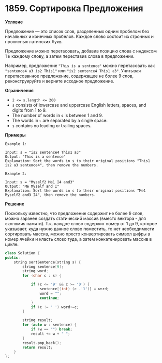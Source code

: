 # 1859. Сортировка Предложения

**Условие**

Предложение — это список слов, разделенных одним пробелом без начальных и конечных пробелов. Каждое слово состоит из строчных и прописных латинских букв.

Предложение можно перетасовать, добавив позицию слова с индексом 1 к каждому слову, а затем переставив слова в предложении.

Например, предложение `"This is a sentence"` можно перетасовать как `"sentence4 a3 is2 This1"` или `"is2 sentence4 This1 a3"`.
Учитывая перетасованное предложение, содержащее не более 9 слов, реконструируйте и верните исходное предложение.


**Ограничения**

- `2 <= s.length <= 200`
- `s` consists of lowercase and uppercase English letters, spaces, and digits from 1 to 9.
- The number of words in `s` is between 1 and 9.
- The words in `s` are separated by a single space.
- `s` contains no leading or trailing spaces.

**Примеры**
```
Example 1:

Input: s = "is2 sentence4 This1 a3"
Output: "This is a sentence"
Explanation: Sort the words in s to their original positions "This1 is2 a3 sentence4", then remove the numbers.

Example 2:

Input: s = "Myself2 Me1 I4 and3"
Output: "Me Myself and I"
Explanation: Sort the words in s to their original positions "Me1 Myself2 and3 I4", then remove the numbers.
```


**Решение**

Поскольку известно, что предложение содержит не более 9 слов, можно заранее создать статический массив (вместо вектора - для экономия памяти). Т.к. каждое слово содержит номер от 1 до 9, которое указывает, куда нужно данное слово поместить, то нет необходимости сортировать массив, можно просто конвертировать символ цифры в номер ячейки и класть слово туда, а затем конкатенировать массив в цикле.

```C++
class Solution {
public:
    string sortSentence(string s) {
        string sentence[9];
        string word;
        for (char c : s) {

            if (c <= '9' && c >= '0') {
                sentence[(int) (c -'1')] = word;
                word = "";
                continue;
            }
            if (c != ' ') word+=c;
        }

        string result;
        for (auto w : sentence) {
            if (w == "") break;
            result += w + " ";   
        }
        result.pop_back();
        return result;
    }
};
```
